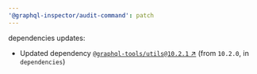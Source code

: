 ```yaml
---
'@graphql-inspector/audit-command': patch
---
```

dependencies updates:
  - Updated dependency [`@graphql-tools/utils@10.2.1`
    ↗︎](https://www.npmjs.com/package/@graphql-tools/utils/v/10.2.1) (from `10.2.0`, in
    `dependencies`)
